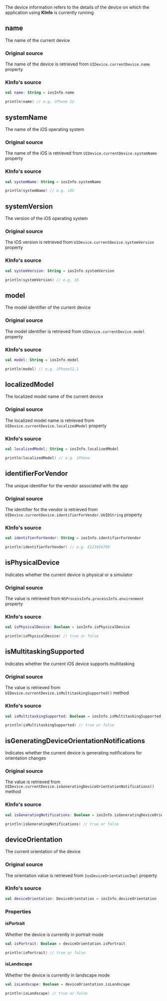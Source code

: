 The device information refers to the details of the device on which the application using **KInfo** is
currently running

## name

The name of the current device

### Original source

The name of the device is retrieved from `UIDevice.currentDevice.name` property

### KInfo's source

```kotlin
val name: String = iosInfo.name

println(name) // e.g. iPhone 12
```

## systemName

The name of the iOS operating system

### Original source

The name of the iOS is retrieved from `UIDevice.currentDevice.systemName` property

### KInfo's source

```kotlin
val systemName: String = iosInfo.systemName

println(systemName) // e.g. iOS
```

## systemVersion

The version of the iOS operating system

### Original source

The iOS version is retrieved from `UIDevice.currentDevice.systemVersion` property

### KInfo's source

```kotlin
val systemVersion: String = iosInfo.systemVersion

println(systemVersion) // e.g. 16
```

## model

The model identifier of the current device

### Original source

The model identifier is retrieved from `UIDevice.currentDevice.model` property

### KInfo's source

```kotlin
val model: String = iosInfo.model

println(model) // e.g. iPhone12,1
```

## localizedModel

The localized model name of the current device

### Original source

The localized model name is retrieved from `UIDevice.currentDevice.localizedModel` property

### KInfo's source

```kotlin
val localizedModel: String = iosInfo.localizedModel

println(localizedModel) // e.g. iPhone
```

## identifierForVendor

The unique identifier for the vendor associated with the app

### Original source

The identifier for the vendor is retrieved from `UIDevice.currentDevice.identifierForVendor.UUIDString` property

### KInfo's source

```kotlin
val identifierForVendor: String = iosInfo.identifierForVendor

println(identifierForVendor) // e.g. E123456789
```

## isPhysicalDevice

Indicates whether the current device is physical or a simulator

### Original source

The value is retrieved from `NSProcessInfo.processInfo.environment` property

### KInfo's source

```kotlin
val isPhysicalDevice: Boolean = iosInfo.isPhysicalDevice

println(isPhysicalDevice) // true or false
```

## isMultitaskingSupported

Indicates whether the current iOS device supports multitasking

### Original source

The value is retrieved from `UIDevice.currentDevice.isMultitaskingSupported()` method

### KInfo's source

```kotlin
val isMultitaskingSupported: Boolean = iosInfo.isMultitaskingSupported

println(isMultitaskingSupported) // true or false
```

## isGeneratingDeviceOrientationNotifications

Indicates whether the current device is generating notifications for orientation changes

### Original source

The value is retrieved from `UIDevice.currentDevice.isGeneratingDeviceOrientationNotifications()` method

### KInfo's source

```kotlin
val isGeneratingNotifications: Boolean = iosInfo.isGeneratingDeviceOrientationNotifications

println(isGeneratingNotifications) // true or false
```

## deviceOrientation

The current orientation of the device

### Original source

The orientation value is retrieved from `IosDeviceOrientationImpl` property

### KInfo's source

```kotlin
val deviceOrientation: DeviceOrientation = iosInfo.deviceOrientation
```

### Properties

#### isPortrait

Whether the device is currently in portrait mode

```kotlin
val isPortrait: Boolean = deviceOrientation.isPortrait

println(isPortrait) // true or false
```

#### isLandscape

Whether the device is currently in landscape mode

```kotlin
val isLandscape: Boolean = deviceOrientation.isLandscape

println(isLandscape) // true or false
```